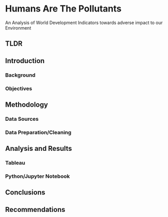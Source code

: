 # Humans Are The Pollutants
An Analysis of World Development Indicators towards adverse impact to our Environment

## TLDR

## Introduction

### Background

### Objectives

## Methodology

### Data Sources

### Data Preparation/Cleaning

## Analysis and Results

### Tableau

### Python/Jupyter Notebook

## Conclusions

## Recommendations




